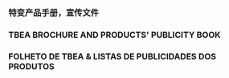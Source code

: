 ### 特变产品手册，宣传文件
### TBEA BROCHURE AND PRODUCTS' PUBLICITY BOOK
### FOLHETO DE TBEA & LISTAS DE PUBLICIDADES DOS PRODUTOS 